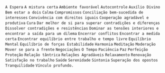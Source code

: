 `A Espera` `A mistura certa` `Ambiente favorável` `Autocontrole` `Auxílio Divino` `Bem estar a dois` `Calma` `Compromissos` `Conciliação bem-sucedida de interesses` `Convivência com direitos iguais` `Cooperação agradável e produtiva` `Cura` `Dar melhor de si para superar contradições e diferenças` `Dissolver contradições e resistências` `Dominar as tensões interiores e encontrar a saída para um dilema` `Encerrar conflitos` `Encontrar a medida certa` `Encontrar equilíbrio entre trabalho e tempo livre` `Equilíbrio Mental` `Equilíbrio de forças Estabilidade` `Harmonia` `Meditação` `Moderação` `Mover se para a frente` `Negociações` `O Tempo` `Paciência` `Paz` `Perfeição` `Proteção` `Relação tântrica` `Relações Agradáveis` `Relaxamento` `Renovação` `Satisfação no trabalho` `Saúde` `Serenidade` `Sintonia` `Superação dos opostos` `Tranquilidade` `Vínculo profundo.`  